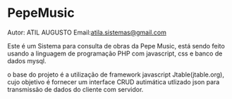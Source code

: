 PepeMusic
=========

Autor: ATIL AUGUSTO 
Email:atila.sistemas@gmail.com


Este é um Sistema para consulta de obras da Pepe Music, está sendo feito usando a linguagem de programação PHP com javascript, css
e banco de dados mysql.

o base do projeto é a utilização de framework javascript Jtable(jtable.org), cujo objetivo é fornecer um interface CRUD autimática utlizado
json para transmissão de dados do cliente com servidor.





